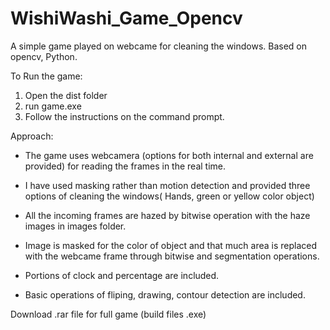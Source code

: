 # WishiWashi_Game_Opencv
A simple game played on webcame for cleaning the windows. Based on opencv, Python.

To Run the game:

1) Open the dist folder
2) run game.exe
3) Follow the instructions on the command prompt.

Approach:

- The game uses webcamera (options for both internal and external are provided) for reading
  the frames in the real time. 

- I have used masking rather than motion detection and provided three options of cleaning 
  the windows( Hands, green or yellow color object)

- All the incoming frames are hazed by bitwise operation with the haze images in images 
  folder.

- Image is masked for the color of object and that much area is replaced with the webcame 
  frame through bitwise and segmentation operations.

- Portions of clock and percentage are included.

- Basic operations of fliping, drawing, contour detection are included. 
  
Download .rar file for full game (build files .exe)
